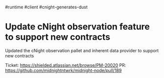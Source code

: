 #runtime
#client
#cnight-generates-dust
# Update cNight observation feature to support new contracts

Updated the cNight observation pallet and inherent data provider to support new contracts

Ticket: https://shielded.atlassian.net/browse/PM-20020
PR: https://github.com/midnightntwrk/midnight-node/pull/189
